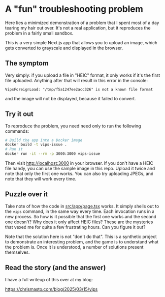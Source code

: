 # A "fun" troubleshooting problem

Here lies a minimized demonstration of a problem that I spent most of a day
tearing my hair out over. It's not a real application, but it reproduces the
problem in a fairly small sandbox.

This is a very simple Next.js app that allows you to upload an image, which
gets converted to grayscale and displayed in the browser.

## The symptom

Very simply: if you upload a file in "HEIC" format, it only works if it's the
first file uploaded. Anything after that will result in this error in the
console:

    VipsForeignLoad: "/tmp/f5a1247ee2acc326" is not a known file format

and the image will not be displayed, because it failed to convert.

## Try it out

To reproduce the problem, you need need only to run the following commands:

```bash
# Build the app into a Docker image
docker build -t vips-issue .
# Run it
docker run -it --rm -p 3000:3000 vips-issue
```

Then visit [http://localhost:3000](http://localhost:3000) in your browser. If
you don't have a HEIC file handy, you can use the sample image in this repo.
Upload it twice and note that only the first one works. You can also try
uploading JPEGs, and note that they will work every time.

## Puzzle over it

Take note of how the code in [src/app/page.tsx](src/app/page.tsx) works. It simply shells out to
the `vips` command, in the same way every time. Each invocation runs in a new
process. So how is it possible that the first one works and the second one
doesn't? Why does it only affect HEIC files? These are the mysteries that
vexed me for quite a few frustrating hours. Can you figure it out?

Note that the solution here is not "don't do that". This is a synthetic
project to demonstrate an interesting problem, and the game is to understand
what the problem is. Once it is understood, a number of solutions present
themselves.

## Read the story (and the answer)

I have a full writeup of this over at my blog:

https://chrismasto.com/blog/2025/03/15/vips
